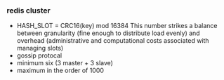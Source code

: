 ### redis cluster
  - HASH_SLOT = CRC16(key) mod 16384 This number strikes a balance between granularity (fine enough to distribute load evenly) and overhead (administrative and computational costs associated with managing slots)
  - gossip protocal
  - minimum six (3 master + 3 slave)
  - maximum in the order of 1000 
